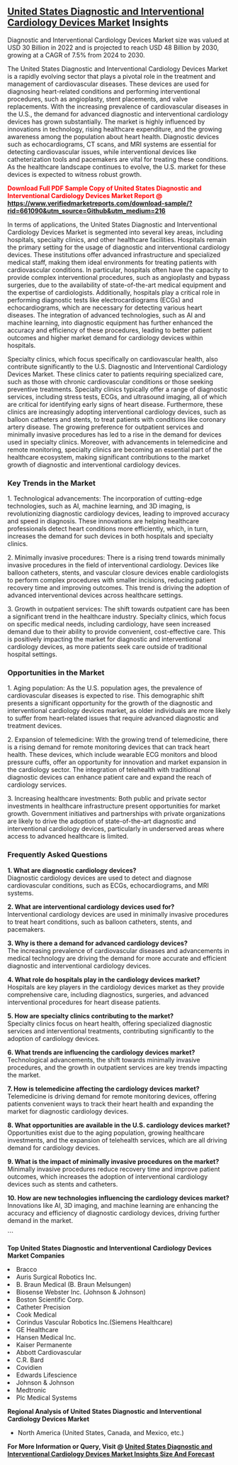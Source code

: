 <h2><a href="https://www.verifiedmarketreports.com/download-sample/?rid=661090&amp;utm_source=Github&amp;utm_medium=216" target="_blank">United States Diagnostic and Interventional Cardiology Devices Market</a> Insights</h2><p>Diagnostic and Interventional Cardiology Devices Market size was valued at USD 30 Billion in 2022 and is projected to reach USD 48 Billion by 2030, growing at a CAGR of 7.5% from 2024 to 2030.</p><p><p>The United States Diagnostic and Interventional Cardiology Devices Market is a rapidly evolving sector that plays a pivotal role in the treatment and management of cardiovascular diseases. These devices are used for diagnosing heart-related conditions and performing interventional procedures, such as angioplasty, stent placements, and valve replacements. With the increasing prevalence of cardiovascular diseases in the U.S., the demand for advanced diagnostic and interventional cardiology devices has grown substantially. The market is highly influenced by innovations in technology, rising healthcare expenditure, and the growing awareness among the population about heart health. Diagnostic devices such as echocardiograms, CT scans, and MRI systems are essential for detecting cardiovascular issues, while interventional devices like catheterization tools and pacemakers are vital for treating these conditions. As the healthcare landscape continues to evolve, the U.S. market for these devices is expected to witness robust growth. <b><p><span class=""><span style="color: #ff0000;"><strong>Download Full PDF Sample Copy of United States Diagnostic and Interventional Cardiology Devices Market Report</strong> @ </span><a href="https://www.verifiedmarketreports.com/download-sample/?rid=661090&amp;utm_source=Github&amp;utm_medium=216" target="_blank">https://www.verifiedmarketreports.com/download-sample/?rid=661090&amp;utm_source=Github&amp;utm_medium=216</a></span></p></b></p><p>In terms of applications, the United States Diagnostic and Interventional Cardiology Devices Market is segmented into several key areas, including hospitals, specialty clinics, and other healthcare facilities. Hospitals remain the primary setting for the usage of diagnostic and interventional cardiology devices. These institutions offer advanced infrastructure and specialized medical staff, making them ideal environments for treating patients with cardiovascular conditions. In particular, hospitals often have the capacity to provide complex interventional procedures, such as angioplasty and bypass surgeries, due to the availability of state-of-the-art medical equipment and the expertise of cardiologists. Additionally, hospitals play a critical role in performing diagnostic tests like electrocardiograms (ECGs) and echocardiograms, which are necessary for detecting various heart diseases. The integration of advanced technologies, such as AI and machine learning, into diagnostic equipment has further enhanced the accuracy and efficiency of these procedures, leading to better patient outcomes and higher market demand for cardiology devices within hospitals.</p><p>Specialty clinics, which focus specifically on cardiovascular health, also contribute significantly to the U.S. Diagnostic and Interventional Cardiology Devices Market. These clinics cater to patients requiring specialized care, such as those with chronic cardiovascular conditions or those seeking preventive treatments. Specialty clinics typically offer a range of diagnostic services, including stress tests, ECGs, and ultrasound imaging, all of which are critical for identifying early signs of heart disease. Furthermore, these clinics are increasingly adopting interventional cardiology devices, such as balloon catheters and stents, to treat patients with conditions like coronary artery disease. The growing preference for outpatient services and minimally invasive procedures has led to a rise in the demand for devices used in specialty clinics. Moreover, with advancements in telemedicine and remote monitoring, specialty clinics are becoming an essential part of the healthcare ecosystem, making significant contributions to the market growth of diagnostic and interventional cardiology devices.</p><h3>Key Trends in the Market</h3><p>1. Technological advancements: The incorporation of cutting-edge technologies, such as AI, machine learning, and 3D imaging, is revolutionizing diagnostic cardiology devices, leading to improved accuracy and speed in diagnosis. These innovations are helping healthcare professionals detect heart conditions more efficiently, which, in turn, increases the demand for such devices in both hospitals and specialty clinics.</p><p>2. Minimally invasive procedures: There is a rising trend towards minimally invasive procedures in the field of interventional cardiology. Devices like balloon catheters, stents, and vascular closure devices enable cardiologists to perform complex procedures with smaller incisions, reducing patient recovery time and improving outcomes. This trend is driving the adoption of advanced interventional devices across healthcare settings.</p><p>3. Growth in outpatient services: The shift towards outpatient care has been a significant trend in the healthcare industry. Specialty clinics, which focus on specific medical needs, including cardiology, have seen increased demand due to their ability to provide convenient, cost-effective care. This is positively impacting the market for diagnostic and interventional cardiology devices, as more patients seek care outside of traditional hospital settings.</p><h3>Opportunities in the Market</h3><p>1. Aging population: As the U.S. population ages, the prevalence of cardiovascular diseases is expected to rise. This demographic shift presents a significant opportunity for the growth of the diagnostic and interventional cardiology devices market, as older individuals are more likely to suffer from heart-related issues that require advanced diagnostic and treatment devices.</p><p>2. Expansion of telemedicine: With the growing trend of telemedicine, there is a rising demand for remote monitoring devices that can track heart health. These devices, which include wearable ECG monitors and blood pressure cuffs, offer an opportunity for innovation and market expansion in the cardiology sector. The integration of telehealth with traditional diagnostic devices can enhance patient care and expand the reach of cardiology services.</p><p>3. Increasing healthcare investments: Both public and private sector investments in healthcare infrastructure present opportunities for market growth. Government initiatives and partnerships with private organizations are likely to drive the adoption of state-of-the-art diagnostic and interventional cardiology devices, particularly in underserved areas where access to advanced healthcare is limited.</p><h3>Frequently Asked Questions</h3><p><b>1. What are diagnostic cardiology devices?</b><br>Diagnostic cardiology devices are used to detect and diagnose cardiovascular conditions, such as ECGs, echocardiograms, and MRI systems.</p><p><b>2. What are interventional cardiology devices used for?</b><br>Interventional cardiology devices are used in minimally invasive procedures to treat heart conditions, such as balloon catheters, stents, and pacemakers.</p><p><b>3. Why is there a demand for advanced cardiology devices?</b><br>The increasing prevalence of cardiovascular diseases and advancements in medical technology are driving the demand for more accurate and efficient diagnostic and interventional cardiology devices.</p><p><b>4. What role do hospitals play in the cardiology devices market?</b><br>Hospitals are key players in the cardiology devices market as they provide comprehensive care, including diagnostics, surgeries, and advanced interventional procedures for heart disease patients.</p><p><b>5. How are specialty clinics contributing to the market?</b><br>Specialty clinics focus on heart health, offering specialized diagnostic services and interventional treatments, contributing significantly to the adoption of cardiology devices.</p><p><b>6. What trends are influencing the cardiology devices market?</b><br>Technological advancements, the shift towards minimally invasive procedures, and the growth in outpatient services are key trends impacting the market.</p><p><b>7. How is telemedicine affecting the cardiology devices market?</b><br>Telemedicine is driving demand for remote monitoring devices, offering patients convenient ways to track their heart health and expanding the market for diagnostic cardiology devices.</p><p><b>8. What opportunities are available in the U.S. cardiology devices market?</b><br>Opportunities exist due to the aging population, growing healthcare investments, and the expansion of telehealth services, which are all driving demand for cardiology devices.</p><p><b>9. What is the impact of minimally invasive procedures on the market?</b><br>Minimally invasive procedures reduce recovery time and improve patient outcomes, which increases the adoption of interventional cardiology devices such as stents and catheters.</p><p><b>10. How are new technologies influencing the cardiology devices market?</b><br>Innovations like AI, 3D imaging, and machine learning are enhancing the accuracy and efficiency of diagnostic cardiology devices, driving further demand in the market.</p>```</p><p><strong>Top United States Diagnostic and Interventional Cardiology Devices Market Companies</strong></p><div data-test-id=""><p><li>Bracco</li><li> Auris Surgical Robotics Inc.</li><li> B. Braun Medical (B. Braun Melsungen)</li><li> Biosense Webster Inc. (Johnson & Johnson)</li><li> Boston Scientific Corp.</li><li> Catheter Precision</li><li> Cook Medical</li><li> Corindus Vascular Robotics Inc.(Siemens Healthcare)</li><li> GE Healthcare</li><li> Hansen Medical Inc.</li><li> Kaiser Permanente</li><li> Abbott Cardiovascular</li><li> C.R. Bard</li><li> Covidien</li><li> Edwards Lifescience</li><li> Johnson & Johnson</li><li> Medtronic</li><li> Plc Medical Systems</li></p><div><strong>Regional Analysis of&nbsp;United States Diagnostic and Interventional Cardiology Devices Market</strong></div><ul><li dir="ltr"><p dir="ltr">North America&nbsp;(United States, Canada, and Mexico, etc.)</p></li></ul><p><strong>For More Information or Query, Visit @&nbsp;</strong><strong><a href="https://www.verifiedmarketreports.com/product/diagnostic-and-interventional-cardiology-devices-market/?utm_source=Github&amp;utm_medium=216" target="_blank">United States Diagnostic and Interventional Cardiology Devices Market Insights Size And Forecast</a></strong></p></div>
